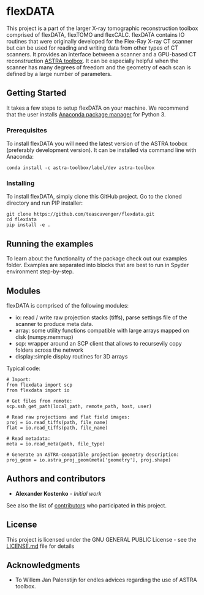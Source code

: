 # flexDATA

This project is a part of the larger X-ray tomographic reconstruction toolbox comprised of flexDATA, flexTOMO and flexCALC.
flexDATA contains IO routines that were originally developed for the Flex-Ray X-ray CT scanner but can be used for reading and writing data from other types of CT scanners. It provides an interface between a scanner and a GPU-based CT reconstruction [ASTRA toolbox](https://www.astra-toolbox.com/). It can be especially helpful when the scanner has many degrees of freedom and the geometry of each scan is defined by a large number of parameters.

## Getting Started

It takes a few steps to setup flexDATA on your machine. We recommend that the user installs [Anaconda package manager](https://www.anaconda.com/download/) for Python 3.

### Prerequisites

To install flexDATA you will need the latest version of the ASTRA toobox (preferably development version). It can be installed via command line with Anaconda:

```
conda install -c astra-toolbox/label/dev astra-toolbox
```

### Installing

To install flexDATA, simply clone this GitHub project. Go to the cloned directory and run PIP installer:
```
git clone https://github.com/teascavenger/flexdata.git
cd flexdata
pip install -e .
```
## Running the examples

To learn about the functionality of the package check out our examples folder. Examples are separated into blocks that are best to run in Spyder environment step-by-step.

## Modules

flexDATA is comprised of the following modules:

* io:     read / write raw projection stacks (tiffs), parse settings file of the scanner to produce meta data.
* array:  some utility functions compatible with large arrays mapped on disk (numpy.memmap)
* scp:    wrapper around an SCP client that allows to recursevily copy folders across the network
* display:simple display routines for 3D arrays

Typical code:
```
# Import:
from flexdata import scp
from flexdata import io

# Get files from remote:
scp.ssh_get_path(local_path, remote_path, host, user)

# Read raw projections and flat field images:
proj = io.read_tiffs(path, file_name)
flat = io.read_tiffs(path, file_name)

# Read metadata:
meta = io.read_meta(path, file_type)

# Generate an ASTRA-compatible projection geometry description:
proj_geom = io.astra_proj_geom(meta['geometry'], proj.shape)
```

## Authors and contributors

* **Alexander Kostenko** - *Initial work*

See also the list of [contributors](https://github.com/your/project/contributors) who participated in this project.

## License

This project is licensed under the GNU GENERAL PUBLIC License - see the [LICENSE.md](LICENSE.md) file for details

## Acknowledgments

* To Willem Jan Palenstijn for endles advices regarding the use of ASTRA toolbox.
